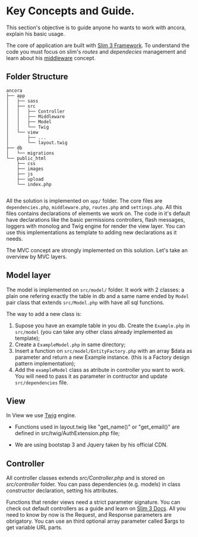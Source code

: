 # Key Concepts and Guide.

This section's objective is to guide anyone ho wants to work with ancora, explain his basic usage.

The core of application are built with [Slim 3 Framework](https://www.slimframework.com). To understand the code you must focus on slim's *routes* and *dependecies* management and learn about his [middleware](https://www.slimframework.com/docs/v3/concepts/middleware.html) concept.

## Folder Structure

```
ancora
├── app
│   ├── sass
│   ├── src
│   │   ├── Controller
│   │   ├── Middleware
│   │   ├── Model
│   │   └── Twig
│   └── view
│       ├── ...
│       └── layout.twig
├── db
│   └── migrations
└── public_html
    ├── css
    ├── images
    ├── js
    ├── upload
    └── index.php


```
All the solution is implemented on `app/` folder. The core files are `dependencies.php`, `middleware.php`, `routes.php` and `settings.php`. All this files contains declarations of elements we work on. The code in it's default have declarations like the basic permissions controllers, flash messages, loggers with monolog and Twig engine for render the view layer. You can use this implementations as template to adding new declarations as it needs.

The MVC concept are strongly implemented on this solution. Let's take an overview by MVC layers.

## Model layer

The model is implemented on `src/model/` folder. It work with 2 classes: a plain one refering exactly the table in db and a same name ended by `Model` pair class that extends `src/Model.php` with have all sql functions.

The way to add a new class is:
1) Supose you have an example table in you db. Create the `Example.php` in `src/model` (you can take any other class already implemented as template);
2) Create a `ExampleModel.php` in same directory;
3) Insert a function on `src/model/EntityFactory.php` with an array $data as parameter and return a new Example instance. (this is a Factory design pattern implementation);
4) Add the `exampleModel` class as atribute in controller you want to work. You will need to pass it as parameter in contructor and update `src/dependencies` file.

## View

In View we use [Twig](https://twig.symfony.com/) engine.

- Functions used in layout.twig like "get_name()" or "get_email()" are defined in src/twig/AuthExtension.php file;

- We are using bootstap 3 and Jquery taken by his official CDN.

## Controller

All controller classes extends *src/Controller.php* and is stored on *src/controller* folder. You can pass dependencies (e.g. models) in class constructor declaration, setting his attributes.

Functions that render views need a strict parameter signature. You can check out default controllers as a guide and learn on [Slim 3 Docs](https://www.slimframework.com/docs/). All you need to know by now is the Request, and Response parameters are obrigatory. You can use an third optional array parameter called $args to get variable URL parts.
